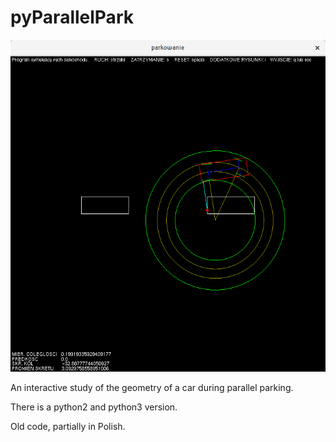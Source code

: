 # pyParallelPark
![](https://raw.githubusercontent.com/rawlik/pyParallelPark/master/park.png)

An interactive study of the geometry of a car during parallel parking.

There is a python2 and python3 version.

Old code, partially in Polish.
